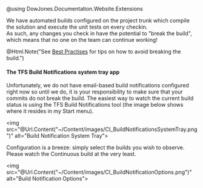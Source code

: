 ﻿@using DowJones.Documentation.Website.Extensions

We have automated builds configured on the project trunk which compile the solution and execute the unit tests on every checkin.   
As such, any changes you check in have the potential to "break the build", which means that no one on the team can continue working!

@Html.Note("See <a href='#bestpractices'>Best Practises</a> for tips on how to avoid breaking the build.")

#### The TFS Build Notifications system tray app

Unfortunately, we do not have email-based build notifications configured right now so until we do, it is your responsibility to make sure that your commits do not break the build.
The easiest way to watch the current build status is using the TFS Build Notifications tool (the image below shows where it resides in my Start menu).

<img src="@Url.Content("~/Content/images/CI_BuildNotificationsSystemTray.png")" alt="Build Notification System Tray">

Configuration is a breeze: simply select the builds you wish to observe.
Please watch the Continuous build at the very least.

<img src="@Url.Content("~/Content/images/CI_BuildNotificationOptions.png")" alt="Build Notification Options">

